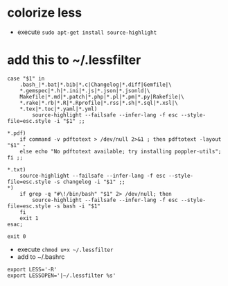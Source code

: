 # colorize less

- execute `sudo apt-get install source-highlight`
  
# add this to ~/.lessfilter
```
case "$1" in
    .bash_|*.bat|*.bib|*.c|Changelog|*.diff|Gemfile|\
    *.gemspec|*.h|*.ini|*.js|*.json|*.jsonld|\
    Makefile|*.md|*.patch|*.php|*.pl|*.pm|*.py|Rakefile|\
    *.rake|*.rb|*.R|*.Rprofile|*.rss|*.sh|*.sql|*.xsl|\
    *.tex|*.toc|*.yaml|*.yml)
        source-highlight --failsafe --infer-lang -f esc --style-file=esc.style -i "$1" ;;

*.pdf)
    if command -v pdftotext > /dev/null 2>&1 ; then pdftotext -layout "$1" -
    else echo "No pdftotext available; try installing poppler-utils"; fi ;;

*.txt)
    source-highlight --failsafe --infer-lang -f esc --style-file=esc.style -s changelog -i "$1" ;;
*)
    if grep -q "#\!/bin/bash" "$1" 2> /dev/null; then
        source-highlight --failsafe --infer-lang -f esc --style-file=esc.style -s bash -i "$1"
    fi
    exit 1
esac;

exit 0
```

- execute `chmod u+x ~/.lessfilter`
- add to ~/.bashrc
```
export LESS='-R'
export LESSOPEN='|~/.lessfilter %s'
```

